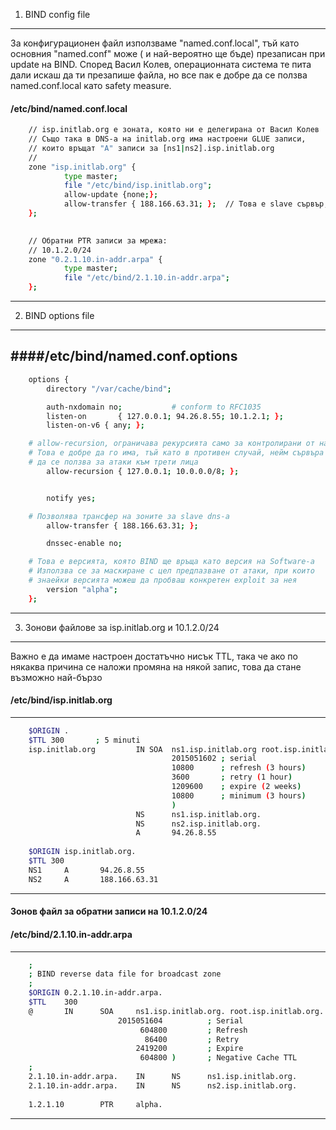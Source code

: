 1. BIND config file
-----------------------
За конфигурационен файл използваме "named.conf.local", тъй като основния "named.conf" може
( и най-вероятно ще бъде) презаписан при update на BIND. Според Васил Колев, операционната 
система те пита дали искаш да ти презапише файла, но все пак е добре да се ползва named.conf.local
като safety measure. 

#### /etc/bind/named.conf.local
``` bash
	// isp.initlab.org е зоната, която ни е делегирана от Васил Колев
	// Също така в DNS-а на initlab.org има настроени GLUE записи, 
	// които връщат "А" записи за [ns1|ns2].isp.initlab.org
	//
	zone "isp.initlab.org" {
	        type master;
	        file "/etc/bind/isp.initlab.org";
	        allow-update {none;};
	        allow-transfer { 188.166.63.31; };	// Това е slave сървър, администриран от Васил Илиев и ще се ползва като redundancy
	};

	
	// Обратни PTR записи за мрежа:
	// 10.1.2.0/24 
	zone "0.2.1.10.in-addr.arpa" {
	        type master;
	        file "/etc/bind/2.1.10.in-addr.arpa";
	};
```
-----------------------


2. BIND options file
----------

####/etc/bind/named.conf.options
-----------------------
```bash
	options {
        directory "/var/cache/bind";

        auth-nxdomain no;    		# conform to RFC1035
        listen-on       { 127.0.0.1; 94.26.8.55; 10.1.2.1; };
        listen-on-v6 { any; };

	# allow-recursion, ограничава рекурсията само за контролирани от нас мрежи
	# Това е добре да го има, тъй като в противен случай, нейм сървъра може
	# да се ползва за атаки към трети лица
        allow-recursion { 127.0.0.1; 10.0.0.0/8; };


        notify yes;

	# Позволява трансфер на зоните за slave dns-а
        allow-transfer { 188.166.63.31; };

        dnssec-enable no;

	# Това е версията, която BIND ще връща като версия на Software-а
	# Използва се за маскиране с цел предпазване от атаки, при които
	# знаейки версията можеш да пробваш конкретен exploit за нея
        version "alpha";
	};
```
-----------------------


3. Зонови файлове за  isp.initlab.org и 10.1.2.0/24 
-----------------------
Важно е да имаме настроен достатъчно нисък TTL, така че ако по някаква причина
се наложи промяна на някой запис, това да стане възможно най-бързо

#### /etc/bind/isp.initlab.org
-----------------------
```bash
	$ORIGIN .
	$TTL 300       ; 5 minuti
	isp.initlab.org         IN SOA  ns1.isp.initlab.org root.isp.initlab.org. (
	                                2015051602 ; serial
	                                10800      ; refresh (3 hours)
	                                3600       ; retry (1 hour)
	                                1209600    ; expire (2 weeks)
	                                10800      ; minimum (3 hours)
	                                )
	                        NS      ns1.isp.initlab.org.
	                        NS      ns2.isp.initlab.org.
	                        A       94.26.8.55
	
	$ORIGIN isp.initlab.org.		
	$TTL 300
	NS1     A       94.26.8.55
	NS2     A       188.166.63.31
```
-----------------------


#### Зонов файл за обратни записи на 10.1.2.0/24
#### /etc/bind/2.1.10.in-addr.arpa  
-----------------------
```bash
	;
	; BIND reverse data file for broadcast zone
	;
	$ORIGIN 0.2.1.10.in-addr.arpa.
	$TTL    300
	@       IN      SOA     ns1.isp.initlab.org. root.isp.initlab.org. (
	                    2015051604          ; Serial
	                         604800         ; Refresh
	                          86400         ; Retry
	                        2419200         ; Expire
	                         604800 )       ; Negative Cache TTL
	;
	2.1.10.in-addr.arpa.    IN      NS      ns1.isp.initlab.org.
	2.1.10.in-addr.arpa.    IN      NS      ns2.isp.initlab.org.
	
	1.2.1.10        PTR     alpha.
```
-----------------------

